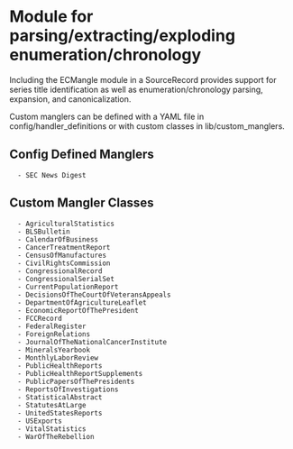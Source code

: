 # Module for parsing/extracting/exploding enumeration/chronology
Including the ECMangle module in a SourceRecord provides support for series title identification as well as enumeration/chronology parsing, expansion, and canonicalization. 

Custom manglers can be defined with a YAML file in config/handler_definitions or with custom classes in lib/custom_manglers.

## Config Defined Manglers
      - SEC News Digest

## Custom Mangler Classes
      - AgriculturalStatistics
      - BLSBulletin
      - CalendarOfBusiness
      - CancerTreatmentReport
      - CensusOfManufactures
      - CivilRightsCommission
      - CongressionalRecord
      - CongressionalSerialSet
      - CurrentPopulationReport
      - DecisionsOfTheCourtOfVeteransAppeals
      - DepartmentOfAgricultureLeaflet
      - EconomicReportOfThePresident
      - FCCRecord
      - FederalRegister
      - ForeignRelations
      - JournalOfTheNationalCancerInstitute
      - MineralsYearbook
      - MonthlyLaborReview
      - PublicHealthReports
      - PublicHealthReportSupplements
      - PublicPapersOfThePresidents
      - ReportsOfInvestigations
      - StatisticalAbstract
      - StatutesAtLarge
      - UnitedStatesReports
      - USExports
      - VitalStatistics
      - WarOfTheRebellion

